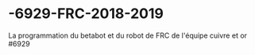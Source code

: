 # -6929-FRC-2018-2019
La programmation du betabot et du robot de FRC de l'équipe cuivre et or #6929
